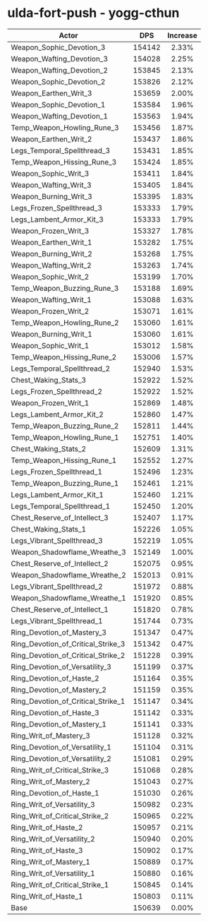 # ulda-fort-push - yogg-cthun
| Actor | DPS | Increase |
|---|:---:|:---:|
|Weapon_Sophic_Devotion_3|154142|2.33%|
|Weapon_Wafting_Devotion_3|154028|2.25%|
|Weapon_Wafting_Devotion_2|153845|2.13%|
|Weapon_Sophic_Devotion_2|153826|2.12%|
|Weapon_Earthen_Writ_3|153659|2.00%|
|Weapon_Sophic_Devotion_1|153584|1.96%|
|Weapon_Wafting_Devotion_1|153563|1.94%|
|Temp_Weapon_Howling_Rune_3|153456|1.87%|
|Weapon_Earthen_Writ_2|153437|1.86%|
|Legs_Temporal_Spellthread_3|153431|1.85%|
|Temp_Weapon_Hissing_Rune_3|153424|1.85%|
|Weapon_Sophic_Writ_3|153411|1.84%|
|Weapon_Wafting_Writ_3|153405|1.84%|
|Weapon_Burning_Writ_3|153395|1.83%|
|Legs_Frozen_Spellthread_3|153333|1.79%|
|Legs_Lambent_Armor_Kit_3|153333|1.79%|
|Weapon_Frozen_Writ_3|153327|1.78%|
|Weapon_Earthen_Writ_1|153282|1.75%|
|Weapon_Burning_Writ_2|153268|1.75%|
|Weapon_Wafting_Writ_2|153263|1.74%|
|Weapon_Sophic_Writ_2|153199|1.70%|
|Temp_Weapon_Buzzing_Rune_3|153188|1.69%|
|Weapon_Wafting_Writ_1|153088|1.63%|
|Weapon_Frozen_Writ_2|153071|1.61%|
|Temp_Weapon_Howling_Rune_2|153060|1.61%|
|Weapon_Burning_Writ_1|153060|1.61%|
|Weapon_Sophic_Writ_1|153012|1.58%|
|Temp_Weapon_Hissing_Rune_2|153006|1.57%|
|Legs_Temporal_Spellthread_2|152940|1.53%|
|Chest_Waking_Stats_3|152922|1.52%|
|Legs_Frozen_Spellthread_2|152922|1.52%|
|Weapon_Frozen_Writ_1|152869|1.48%|
|Legs_Lambent_Armor_Kit_2|152860|1.47%|
|Temp_Weapon_Buzzing_Rune_2|152811|1.44%|
|Temp_Weapon_Howling_Rune_1|152751|1.40%|
|Chest_Waking_Stats_2|152609|1.31%|
|Temp_Weapon_Hissing_Rune_1|152552|1.27%|
|Legs_Frozen_Spellthread_1|152496|1.23%|
|Temp_Weapon_Buzzing_Rune_1|152461|1.21%|
|Legs_Lambent_Armor_Kit_1|152460|1.21%|
|Legs_Temporal_Spellthread_1|152450|1.20%|
|Chest_Reserve_of_Intellect_3|152407|1.17%|
|Chest_Waking_Stats_1|152226|1.05%|
|Legs_Vibrant_Spellthread_3|152219|1.05%|
|Weapon_Shadowflame_Wreathe_3|152149|1.00%|
|Chest_Reserve_of_Intellect_2|152075|0.95%|
|Weapon_Shadowflame_Wreathe_2|152013|0.91%|
|Legs_Vibrant_Spellthread_2|151972|0.88%|
|Weapon_Shadowflame_Wreathe_1|151920|0.85%|
|Chest_Reserve_of_Intellect_1|151820|0.78%|
|Legs_Vibrant_Spellthread_1|151744|0.73%|
|Ring_Devotion_of_Mastery_3|151347|0.47%|
|Ring_Devotion_of_Critical_Strike_3|151342|0.47%|
|Ring_Devotion_of_Critical_Strike_2|151228|0.39%|
|Ring_Devotion_of_Versatility_3|151199|0.37%|
|Ring_Devotion_of_Haste_2|151164|0.35%|
|Ring_Devotion_of_Mastery_2|151159|0.35%|
|Ring_Devotion_of_Critical_Strike_1|151147|0.34%|
|Ring_Devotion_of_Haste_3|151142|0.33%|
|Ring_Devotion_of_Mastery_1|151141|0.33%|
|Ring_Writ_of_Mastery_3|151128|0.32%|
|Ring_Devotion_of_Versatility_1|151104|0.31%|
|Ring_Devotion_of_Versatility_2|151081|0.29%|
|Ring_Writ_of_Critical_Strike_3|151068|0.28%|
|Ring_Writ_of_Mastery_2|151043|0.27%|
|Ring_Devotion_of_Haste_1|151030|0.26%|
|Ring_Writ_of_Versatility_3|150982|0.23%|
|Ring_Writ_of_Critical_Strike_2|150965|0.22%|
|Ring_Writ_of_Haste_2|150957|0.21%|
|Ring_Writ_of_Versatility_2|150940|0.20%|
|Ring_Writ_of_Haste_3|150902|0.17%|
|Ring_Writ_of_Mastery_1|150889|0.17%|
|Ring_Writ_of_Versatility_1|150880|0.16%|
|Ring_Writ_of_Critical_Strike_1|150845|0.14%|
|Ring_Writ_of_Haste_1|150803|0.11%|
|Base|150639|0.00%|

